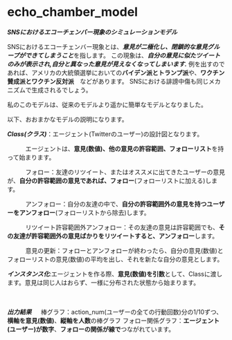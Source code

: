 # echo_chamber_model

***SNSにおけるエコーチェンバー現象のシミュレーションモデル***

SNSにおけるエコーチェンバー現象とは、***意見が二極化し、閉鎖的な意見グループができてしまうこと***を指します。
この現象は、***自分の意見に似たツイートのみが表示され,自分と異なった意見が見えなくなってしまいます.***
例を出すのであれば、アメリカの大統領選挙においての**バイデン派とトランプ派**や、**ワクチン賛成派とワクチン反対派**　などがあります。
SNSにおける誹謗中傷も同じメカニズムで生成されるでしょう。

私のこのモデルは、従来のモデルより遥かに簡単なモデルとなりました。

以下、おおまかなモデルの説明になります。






***Class(クラス)***：エージェント(Twitterのユーザー)の設計図となります。

　　　エージェントは、**意見(数値)、他の意見の許容範囲、フォローリスト**を持って始まります。

　　　フォロー：友達のリツイート、またはオススメに出てきたユーザーの意見が、**自分の許容範囲の意見であれば、フォロー**(フォローリストに加える)します。

　　　アンフォロー：自分の友達の中で、**自分の許容範囲外の意見を持つユーザーをアンフォロー**(フォローリストから除去)します。
   
　　　リツイート許容範囲外アンフォロー：その友達の意見は許容範囲でも、**その友達が許容範囲外の意見ばかりをリツイートすると、アンフォロー**します。

　　　意見の更新：フォローとアンフォローが終わったら、自分の意見(数値)とフォローリストの意見(数値)の平均を出し、それを新たな自分の意見とします。




 
 ***インスタンス化***:エージェントを作る際、**意見(数値)を引数**として、Classに渡します。意見は同じ人はおらず、一様に分布された状態から始まります。


　

 
***出力結果***
　
棒グラフ：action_num(ユーザーの全ての行動回数)分の1/10ずつ、**横軸を意見(数値)**、**縦軸を人数**の棒グラフ
フォロー関係グラフ：**エージェント(ユーザー)が数字**、**フォローの関係が線で**つながれています。
